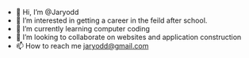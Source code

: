 - 👋 Hi, I’m @Jaryodd
- 👀 I’m interested in getting a career in the feild after school. 
- 🌱 I’m currently learning computer coding
- 💞️ I’m looking to collaborate on websites and application construction
- 📫 How to reach me jaryodd@gmail.com

<!---
Jaryodd/Jaryodd is a ✨ special ✨ repository because its `README.md` (this file) appears on your GitHub profile.
You can click the Preview link to take a look at your changes.
--->
